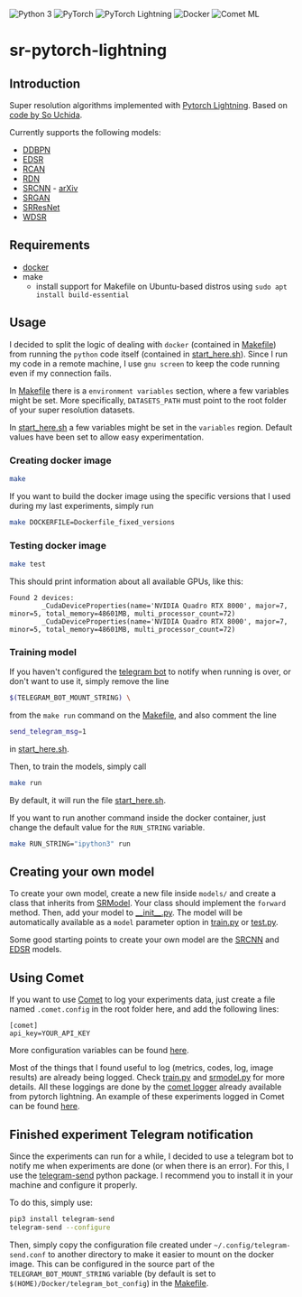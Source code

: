 <p>
  <img alt="Python 3" src="https://img.shields.io/badge/-Python-2b5b84?style=flat-square&logo=python&logoColor=white" />
  <img alt="PyTorch" src="https://img.shields.io/badge/-PyTorch-ee4c2c?style=flat-square&logo=pytorch&logoColor=white" />
  <img alt="PyTorch Lightning" src="https://img.shields.io/badge/-PyTorch%20Lightning-792de4?style=flat-square&logo=pytorch-lightning&logoColor=white" />
  <img alt="Docker" src="https://img.shields.io/badge/-Docker-0073ec?style=flat-square&logo=docker&logoColor=white" />
  <img alt="Comet ML" src="https://custom-icon-badges.herokuapp.com/badge/Comet%20ML-262c3e?style=flat-square&logo=logo_comet_ml&logoColor=white" />
</p>

# sr-pytorch-lightning

## Introduction

Super resolution algorithms implemented with [Pytorch Lightning](https://github.com/PyTorchLightning/pytorch-lightning). Based on [code by So Uchida](https://github.com/S-aiueo32/sr-pytorch-lightning).

Currently supports the following models:

- [DDBPN](https://openaccess.thecvf.com/content_cvpr_2018/papers/Haris_Deep_Back-Projection_Networks_CVPR_2018_paper.pdf)
- [EDSR](https://openaccess.thecvf.com/content_cvpr_2017_workshops/w12/papers/Lim_Enhanced_Deep_Residual_CVPR_2017_paper.pdf)
- [RCAN](https://openaccess.thecvf.com/content_ECCV_2018/papers/Yulun_Zhang_Image_Super-Resolution_Using_ECCV_2018_paper.pdf)
- [RDN](https://openaccess.thecvf.com/content_cvpr_2018/papers/Zhang_Residual_Dense_Network_CVPR_2018_paper.pdf)
- [SRCNN](https://ieeexplore.ieee.org/document/7115171?arnumber=7115171) - [arXiv](https://arxiv.org/pdf/1501.00092.pdf)
- [SRGAN](https://openaccess.thecvf.com/content_cvpr_2017/papers/Ledig_Photo-Realistic_Single_Image_CVPR_2017_paper.pdf)
- [SRResNet](https://openaccess.thecvf.com/content_cvpr_2017/papers/Ledig_Photo-Realistic_Single_Image_CVPR_2017_paper.pdf)
- [WDSR](https://bmvc2019.org/wp-content/uploads/papers/0288-paper.pdf)

## Requirements

- [docker](https://docs.docker.com/engine/install/)
- make
  - install support for Makefile on Ubuntu-based distros using `sudo apt install build-essential`

## Usage

I decided to split the logic of dealing with `docker` (contained in [Makefile](Makefile)) from running the `python` code itself (contained in [start_here.sh](start_here.sh)). Since I run my code in a remote machine, I use `gnu screen` to keep the code running even if my connection fails.

In [Makefile](Makefile) there is a `environment variables` section, where a few variables might be set. More specifically, `DATASETS_PATH` must point to the root folder of your super resolution datasets.

In [start_here.sh](start_here.sh) a few variables might be set in the `variables` region. Default values have been set to allow easy experimentation.

### Creating docker image

```bash
make
```

If you want to build the docker image using the specific versions that I used during my last experiments, simply run

```bash
make DOCKERFILE=Dockerfile_fixed_versions
```

### Testing docker image

```bash
make test
```

This should print information about all available GPUs, like this:

```
Found 2 devices:
        _CudaDeviceProperties(name='NVIDIA Quadro RTX 8000', major=7, minor=5, total_memory=48601MB, multi_processor_count=72)
        _CudaDeviceProperties(name='NVIDIA Quadro RTX 8000', major=7, minor=5, total_memory=48601MB, multi_processor_count=72)
```

### Training model

If you haven't configured the [telegram bot](#finished-experiment-telegram-notification) to notify when running is over, or don't want to use it, simply remove the line

```bash
$(TELEGRAM_BOT_MOUNT_STRING) \
```

from the `make run` command on the [Makefile](Makefile), and also comment the line

```bash
send_telegram_msg=1
```

in [start_here.sh](start_here.sh).

Then, to train the models, simply call

```bash
make run
```

By default, it will run the file [start_here.sh](start_here.sh).

If you want to run another command inside the docker container, just change the default value for the `RUN_STRING` variable.

```bash
make RUN_STRING="ipython3" run
```

## Creating your own model

To create your own model, create a new file inside `models/` and create a class that inherits from [SRModel](models/srmodel.py). Your class should implement the `forward` method. Then, add your model to [\_\_init\_\_.py](models/__init__.py). The model will be automatically available as a `model` parameter option in [train.py](train.py) or [test.py](test.py).

Some good starting points to create your own model are the [SRCNN](models/srcnn.py) and [EDSR](models/edsr.py) models.

## Using Comet

If you want to use [Comet](https://www.comet.ml/) to log your experiments data, just create a file named `.comet.config` in the root folder here, and add the following lines:

```config
[comet]
api_key=YOUR_API_KEY
```

More configuration variables can be found [here](https://www.comet.ml/docs/python-sdk/advanced/#comet-configuration-variables).

Most of the things that I found useful to log (metrics, codes, log, image results) are already being logged. Check [train.py](train.py) and [srmodel.py](models/srmodel.py) for more details. All these loggings are done by the [comet logger](https://pytorch-lightning.readthedocs.io/en/stable/api/pytorch_lightning.loggers.comet.html) already available from pytorch lightning. An example of these experiments logged in Comet can be found [here](https://www.comet.ml/george-gca/super-resolution-experiments).

## Finished experiment Telegram notification

Since the experiments can run for a while, I decided to use a telegram bot to notify me when experiments are done (or when there is an error). For this, I use the [telegram-send](https://github.com/rahiel/telegram-send) python package. I recommend you to install it in your machine and configure it properly.

To do this, simply use:

```bash
pip3 install telegram-send
telegram-send --configure
```

Then, simply copy the configuration file created under `~/.config/telegram-send.conf` to another directory to make it easier to mount on the docker image. This can be configured in the source part of the `TELEGRAM_BOT_MOUNT_STRING` variable (by default is set to `$(HOME)/Docker/telegram_bot_config`) in the [Makefile](Makefile).

